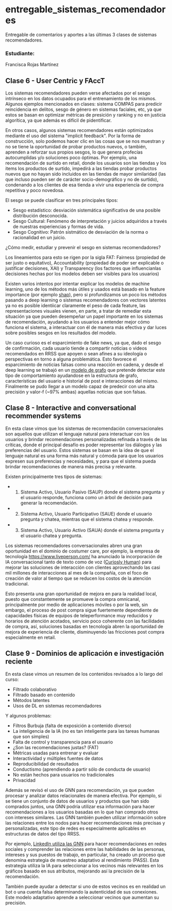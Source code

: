 # entregable_sistemas_recomendadores
Entregable  de comentarios y aportes a las últimas 3 clases de sistemas recomendadores.

### Estudiante:

Francisca Rojas Martínez

## Clase 6 - User Centric y FAccT ##

Los sistemas recomendadores pueden verse afectados por el sesgo intrínseco en los datos ocupados para el entrenamiento de los mismos. Algunos ejemplos mencionados en clases: sistema COMPAS para predicir reincidencia en delitos, sesgo de género en sistemas faciales, etc, ya que estos se basan en optimizar métricas de presición y ranking y no en justicia algorítica, ya que además es difícil de pidentificar.

En otros casos, algunos sistemas recomendadores están optimizados mediante el uso del sistema "implicit feedback". Por la forma de construcción, solo podemos hacer clic en las cosas que se nos muestran y no se tiene la oportunidad de probar productos nuevos, o también, aprenden a reforzar sus propios sesgos, lo que genera profecías autocumplidas y/o soluciones poco óptimas.
Por ejemplo, una recomendación de surtido en retail, donde los usuarios son las tiendas y los items los productos de surtido, impedirá a las tiendas probar productos nuevos que no hayan sido incluidos en las tiendas de mayor similaridad (las que incluso pueden ser de carácter socio-demográfico y no de surtido), condenando a los clientes de esa tienda a vivir una experiencia de compra repetitiva y poco novedosa.

El sesgo se puede clasificar en tres principales tipos:
* Sesgo estadístico: desviación sistemática significativa de una posible distribución desconocida.
* Sesgo Cultural: Fenómeno de interpretación y juicios adquiridos a través de nuestras experiencias y formas de vida.
* Sesgo Cognitivo:  Patrón sistmático de desviación de la norma o racionalidad en un juicio.

¿Cómo medir, estudiar y prevenir el sesgo en sistemas recomendadores?

Los lineamientos para esto se rigen por la sigla FAT: Fairness (propiedad de ser justo o equitativo), Accountability (propiedad de poder ser explicable o justificar decisiones, XAI) y Transparency (los factores que influencianlas decisiones hechas por los modelos deben ser visibles para los usuarios)

Existen varios intentos por intentar explicar los modelos de machine learning, uno de los métodos más útiles y usados está basado en la feature importance (por ejemplo [shap](https://shap.readthedocs.io/en/latest/)), pero si profundizamos un poco los métodos pasando a deep learning o sistemas recomendadores con vectores latentes ya no es posible identiicar claramente el peso de cada feature, las representaciones visuales vienen, en parte, a tratar de remediar esta situación ya que pueden desempeñar un papel importante en los sistemas de recomendación, ayudando a los usuarios a entender mejor cómo funciona el sistema, a interactuar con él de manera más efectiva y dar luces sobre posibles sesgos en los resultados del modelo.

Un caso curioso es el esparcimiento de fake news, ya que, dado el sesgo de confirmación, cada usuario tiende a compartir noticias o videos recomendados en RRSS que apoyen o sean afines a su ideología o perspectivas en torno a alguna problemática. Esto favorece el esparcimiento de noticias falsas como una reacción en cadena, y desde el deep learning se trabajó en un [modelo de grafo](https://paperswithcode.com/paper/user-preference-aware-fake-news-detection) que pretende detectar este tipo de comportamiento ayudandose en la estructura de grafo, características del usuario e historial de post e interacciones del mismo. Finalmente se pudo llegar a un modelo capaz de predecir con una alta precisión y valor-f (~97% ambas) aquellas noticias que son falsas.

## Clase 8 - Interactive and conversational recommender systems ##

En esta clase vimos que los sistemas de recomendación conversacionales son aquellos que utilizan el lenguaje natural para interactuar con los usuarios y brindar recomendaciones personalizadas refinada a través de las críticas, donde el principal desafío es poder representar los diálogos y las preferencias del usuario. Estos sistemas se basan en la idea de que el lenguaje natural es una forma más natural y cómoda para que los usuarios expresen sus preferencias y necesidades, y para que el sistema pueda brindar recomendaciones de manera más precisa y relevante.

Existen principalmente tres tipos de sistemas:
* 1) Sistema Activo, Usuario Pasivo (SAUP) donde el sistema pregunta y el usuario responde, funciona como un árbol de decisión para generar la recomendación.
* 2) Sistema Activo, Usuario Participativo (SAUE) donde el usuario pregunta y chatea, mientras que el sistema chatea y responde.
* 3) Sistema Activo, Usuario Activo (SAUA) donde el sistema pregunta y el usuario chatea y pregunta.

Los sistemas recomendadores conversacionales abren una gran oportunidad en el dominio de costumer care, por ejemplo, la empresa de tecnología https://www.liveperson.com/ ha anunciado la incorporación de IA conversacional tanto de texto como de voz ([Curiosly Human](https://www.liveperson.com/blog/curiously-human-conversational-ai/)) para mejorar las soluciones de interacción con clientes aprovechando las casi mil millones de interacciones al mes de la compañía, con el foco de creación de valor al tiempo que se reducen los costos de la atención tradicional.

Esto presenta una gran oportunidad de mejora en para la realidad local, puesto que constantemente se promueve la compra omnicanal, principalmente por medio de aplicaciones móviles o por la web, sin embargo, el proceso de post compra sigue fuertemente dependiente de capacidades físicas de equipos de teleperformance muy reducidos y horarios de atención acotados, servicio poco coherente con las facilidades de compra, así, soluciones basadas en tecnología abren la oportunidad de mejora de experiencia de cliente, disminuyendo las fricciones post compra especialmente en retail.

## Clase 9 - Dominios de aplicación e investigación reciente ##

En esta clase vimos un resumen de los contenidos revisados a lo largo del curso:
* Filtrado colaborativo 
* Filtrado basado en contenido
* Métodos latentes
* Usos de DL en sistemas recomendadores

Y algunos problemas:
* Filtros Burbuja (falta de exposición a contenido diverso)
* La inteligencia de la IA (no es tan inteligente para las tareas humanas que son simples)
* Falta de control y transparencia para el usuario
* ¿Son las recomendaciones justas? (FAT)
* Métricas usadas para entrenar y evaluar 
* Interactividad y múltiples fuentes de datos
* Reproducibilidad de resultados
* Conductismo (aprendiendo a partir sólo de conducta de usuario)
* No están hechos para usuarios no tradicionales
* Privacidad

Además se revisó el uso de GNN para recomendación, ya que pueden procesar y analizar datos relacionales de manera efectiva. Por ejemplo, si se tiene un conjunto de datos de usuarios y productos que han sido comprados juntos, una GNN podría utilizar esa información para hacer recomendaciones a los usuarios basadas en lo que han comprado otros con intereses similares. Las GNN también pueden utilizar información sobre las relaciones entre los nodos para hacer recomendaciones más precisas y personalizadas, este tipo de redes es especialmente aplicables en estructuras de datos del tipo RRSS.

Por ejemplo, [LinkedIn utiliza las GNN](https://venturebeat.com/ai/linkedin-and-intel-tech-leaders-on-the-state-of-ai/) para hacer recomendaciones en redes sociales y comprender las relaciones entre las habilidades de las personas, intereses y sus puestos de trabajo, en particular, ha creado un proceso que denomina estrategia de muestreo adaptativo al rendimiento (PASS). Esta estrategia utiliza la IA para seleccionar a los vecinos más relevantes en los gráficos basado en sus atributos, mejorando así la precisión de la recomendación. 

También puede ayudar a detectar si uno de estos vecinos es en realidad un bot o una cuenta falsa determinando la autenticidad de sus conexiones. Este modelo adaptativo aprende a seleccionar vecinos que aumentan su precisión.

